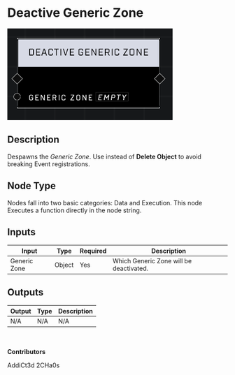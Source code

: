 # Deactive Generic Zone
![](../../../.gitbook/assets/deactivate-generic-zone.png)
## Description
Despawns the *Generic Zone*. Use instead of **Delete Object** to avoid breaking Event registrations.

## Node Type
Nodes fall into two basic categories: Data and Execution. This node Executes a function directly in the node string.

## Inputs
| Input | Type | Required | Description |
|------------------|------------------|----------|--------------------------------------------------------------|
| Generic Zone | Object | Yes | Which Generic Zone will be deactivated. |

## Outputs
| Output | Type | Description |
|------------------|------------------|--------------------------------------------------------------|
| N/A | N/A | N/A |


\
\
**Contributors**

AddiCt3d 2CHa0s